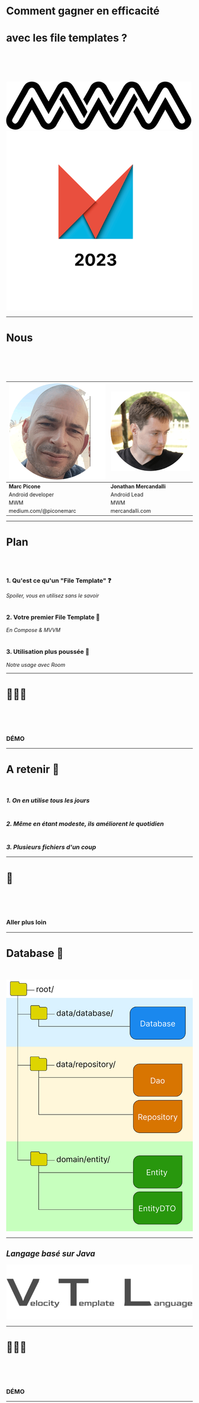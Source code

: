 <!-- classes: title -->

<!-- section-title: File templates -->

<br /><br /><br /><br /><br /><br /><br />

# Comment gagner en **efficacité**

# avec les **file templates** ?

<br /><br /><br /><br />

![image_mwm.png](./image_mwm.png?w=140px) ![image_android_makers_logo_light.png](./image_android_makers_logo_light.png?w=240px)

---

<!-- section-title: Speakers -->

<!-- classes: speakers -->

# **Nous**

<br /><br /><br /><br />

| ![image_marc.png](./image_marc.png?w=200px) | ![image_jon.png](./image_jon.png?w=200px) | 
|---------------------------------------------|-------------------------------------------|
| **Marc Picone**                             | **Jonathan Mercandalli**                  |
| Android developer                           | Android Lead                              |
| MWM                                         | MWM                                       |
| medium.com/@piconemarc                      | mercandalli.com                           |

---

<!-- section-title: Plan -->

# <b>Plan</b>

<br/><br/>

<!-- fragments-start -->

### 1. Qu'est ce qu'un "File Template" ❓

*Spoiler, vous en utilisez sans le savoir*<br/><br/>

### 2. Votre premier File Template 👶

*En Compose & MVVM*<br/><br/>

### 3. Utilisation plus poussée 🚀

*Notre usage avec Room*

<!-- fragments-end -->

---

<!-- section-title: Démo #1 -->

<!-- classes: emoji -->

# 🧑🏼‍💻

<br /><br /><br />

### DÉMO

---

<!-- section-title: Ce que vous avez appris? -->

# <b>A retenir 🧠</b><br /><br />

<!-- fragments-start -->

### *1. On en utilise tous les jours*<br /><br />

### *2. Même en étant modeste, ils améliorent le quotidien*<br /><br />

### *3. Plusieurs fichiers d'un coup*

<!-- fragments-end -->

---

<!-- section-title: Transition -->



<!-- classes: emoji -->

# 🚀

<br /><br /><br />

### Aller plus loin

---

# <b>Database 📀</b><br /><br />

![image_presentation_database.png](./image_presentation_database.png?w=500px)

---

## *Langage basé sur Java*

![image_vtl_light.png](./image_vtl_light.png?w=550px)

---

<!-- section-title: Démo #2 -->

<!-- classes: emoji -->

# 👨🏻‍💻

<br /><br /><br />

### DÉMO

---

# <b>Ce que vous avez appris?</b><br /><br />

#### 1. Child file template<br /><br />

#### 2. Vous pouvez changer le path des files<br /><br />

#### 3. VLT: Accès aux variables, loops, conditions

---

# <b>Conclusion</b><br />

### *Quand les utiliser ?*<br /><br />

<!-- fragments-start -->

#### UI répétitive: ✅<br /><br />

#### Base de donnée répétitive: ✅<br /><br />

#### Squelette de test unitaire: ✅<br /><br />

#### MVC, MVP, MVVM: 🤷‍♂️<br /><br />

#### Code spécifique: ❌<br /><br />

#### Code métier: ❌<br /><br />

<!-- fragments-end -->

---

<!-- section-title: Question❓ -->

# <b>Question ❓</b>

---

<!-- section-title: Go further -->

## <b>Pour aller plus loin</b><br />

#### *Article medium*

<br />

<!-- qr: https://medium.com/mwm-io/crafting-custom-path-formatting-in-intellij-file-templates-for-android-development-c93c4c33689d -->

<br /><br /><br />

#### Retrouvez nous au stand **MWM** 👋

<br />

![image_mwm.png](./image_mwm.png?w=140px)
